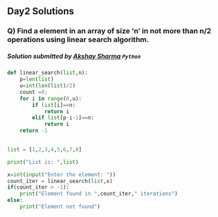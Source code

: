 ## Day2 Solutions

### Q) Find a element in an array of size ‘n’ in not more than n/2 operations using linear search algorithm.

##### Solution submitted by [Akshay Sharma](https://github.com/akshay2742) `Python`
```python
def linear_search(list,n):
    p=len(list)
    u=int(len(list)/2)
    count =0;
    for i in range(0,u):
        if list[i]==n:
            return i
        elif list[p-i-1]==n:
            return i
    return -1
        

list = [1,2,3,4,5,6,7,8]

print("List is: ",list)

x=int(input("Enter the element: "))
count_iter = linear_search(list,x) 
if(count_iter > -1):
    print("Element found in ",count_iter," iterations")
else:
    print("Element not found")
```

